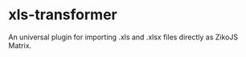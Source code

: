 # xls-transformer
An universal plugin for importing .xls and .xlsx files directly as ZikoJS Matrix.
